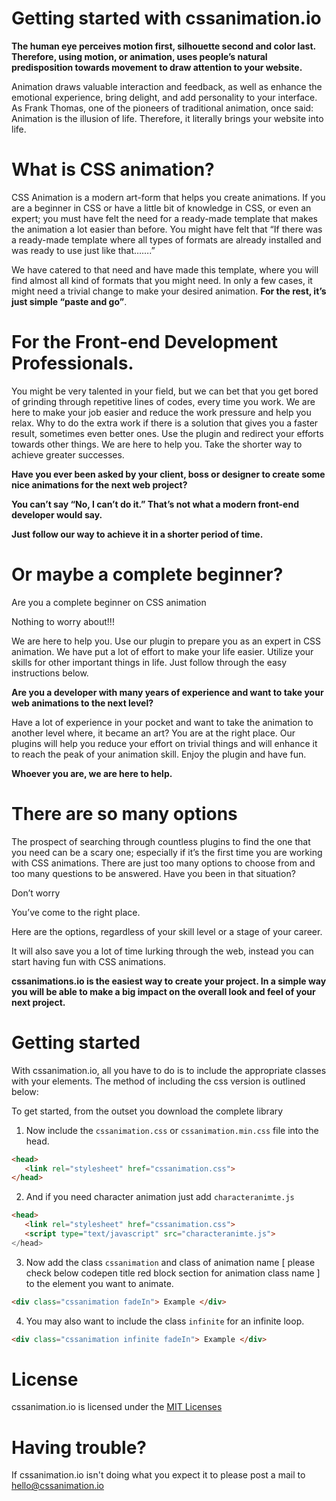 # Getting started with cssanimation.io
**The human eye perceives motion first, silhouette second and color last. Therefore, using motion, or animation, uses people’s natural predisposition towards movement to draw attention to your website.**

Animation draws valuable interaction and feedback, as well as enhance the emotional experience, bring delight, and add personality to your interface. As Frank Thomas, one of the pioneers of traditional animation, once said: Animation is the illusion of life. Therefore, it literally brings your website into life.

# What is CSS animation?
CSS Animation is a modern art-form that helps you create animations. If you are a beginner in CSS or have a little bit of knowledge in CSS, or even an expert; you must have felt the need for a ready-made template that makes the animation a lot easier than before. You might have felt that “If there was a ready-made template where all types of formats are already installed and was ready to use just like that…….”

We have catered to that need and have made this template, where you will find almost all kind of formats that you might need. In only a few cases, it might need a trivial change to make your desired animation. **For the rest, it’s just simple “paste and go”**.

# For the Front-end Development Professionals.
You might be very talented in your field, but we can bet that you get bored of grinding through repetitive lines of codes, every time you work. We are here to make your job easier and reduce the work pressure and help you relax. Why to do the extra work if there is a solution that gives you a faster result, sometimes even better ones. Use the plugin and redirect your efforts towards other things. We are here to help you. Take the shorter way to achieve greater successes.

**Have you ever been asked by your client, boss or designer to create some nice animations for the next web project?**

**You can’t say “No, I can’t do it.” That’s not what a modern front-end developer would say.**

**Just follow our way to achieve it in a shorter period of time.**

# Or maybe a complete beginner?
Are you a complete beginner on CSS animation

Nothing to worry about!!!

We are here to help you. Use our plugin to prepare you as an expert in CSS animation. We have put a lot of effort to make your life easier. Utilize your skills for other important things in life. Just follow through the easy instructions below.

**Are you a developer with many years of experience and want to take your web animations to the next level?**

Have a lot of experience in your pocket and want to take the animation to another level where, it became an art? You are at the right place. Our plugins will help you reduce your effort on trivial things and will enhance it to reach the peak of your animation skill. Enjoy the plugin and have fun.

**Whoever you are, we are here to help.**

# There are so many options
The prospect of searching through countless plugins to find the one that you need can be a scary one; especially if it’s the first time you are working with CSS animations. There are just too many options to choose from and too many questions to be answered. Have you been in that situation?

Don’t worry

You’ve come to the right place.

Here are the options, regardless of your skill level or a stage of your career.

It will also save you a lot of time lurking through the web, instead you can start having fun with CSS animations.

**cssanimations.io is the easiest way to create your project. In a simple way you will be able to make a big impact on the overall look and feel of your next project.**

# Getting started
With cssanimation.io, all you have to do is to include the appropriate classes with your elements. The method of including the css version is outlined below:

To get started, from the outset you download the complete library


1. Now include the `cssanimation.css` or `cssanimation.min.css` file into the head.
``` html
<head> 
   <link rel="stylesheet" href="cssanimation.css"> 
</head>
```

2. And if you need character animation just add `characteranimte.js`
``` html
<head> 
   <link rel="stylesheet" href="cssanimation.css"> 
   <script type="text/javascript" src="characteranimte.js"> 
</head>
```

3. Now add the class `cssanimation` and class of animation name [ please check below codepen title red block section for animation class name ] to the element you want to animate.
``` html
<div class="cssanimation fadeIn"> Example </div>
``` 


4. You may also want to include the class `infinite` for an infinite loop.
``` html
<div class="cssanimation infinite fadeIn"> Example </div>
```

# License
cssanimation.io is licensed under the [MIT Licenses](/LICENSE)

# Having trouble?
If cssanimation.io isn't doing what you expect it to please post a mail to hello@cssanimation.io